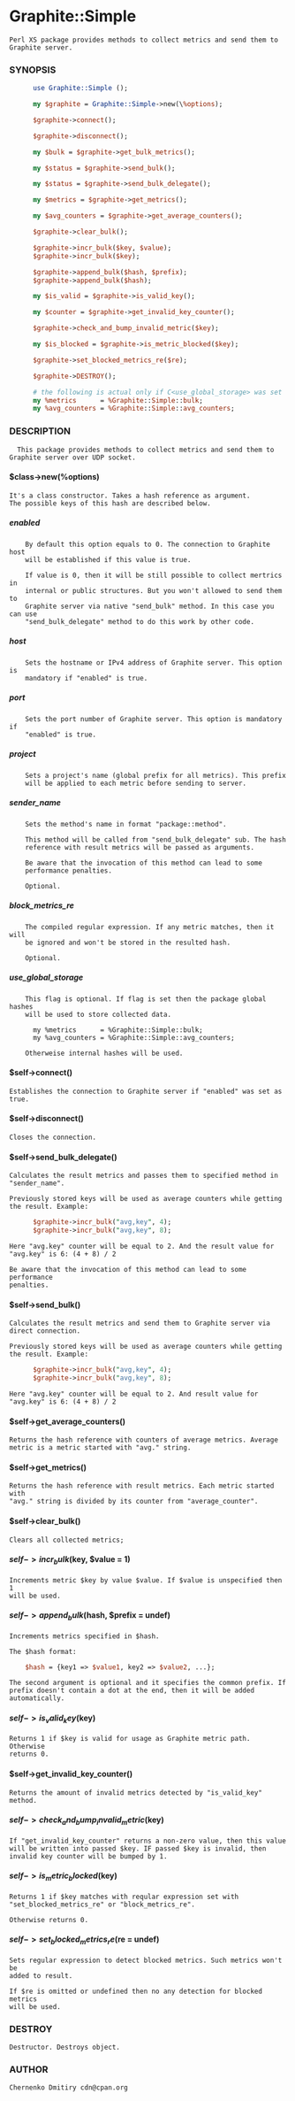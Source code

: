 # Graphite::Simple
    Perl XS package provides methods to collect metrics and send them to Graphite server.

### SYNOPSIS

```perl
      use Graphite::Simple ();

      my $graphite = Graphite::Simple->new(\%options);

      $graphite->connect();

      $graphite->disconnect();

      my $bulk = $graphite->get_bulk_metrics();

      my $status = $graphite->send_bulk();

      my $status = $graphite->send_bulk_delegate();

      my $metrics = $graphite->get_metrics();

      my $avg_counters = $graphite->get_average_counters();

      $graphite->clear_bulk();

      $graphite->incr_bulk($key, $value);
      $graphite->incr_bulk($key);

      $graphite->append_bulk($hash, $prefix);
      $graphite->append_bulk($hash);

      my $is_valid = $graphite->is_valid_key();

      my $counter = $graphite->get_invalid_key_counter();

      $graphite->check_and_bump_invalid_metric($key);

      my $is_blocked = $graphite->is_metric_blocked($key);

      $graphite->set_blocked_metrics_re($re);

      $graphite->DESTROY();

      # the following is actual only if C<use_global_storage> was set
      my %metrics      = %Graphite::Simple::bulk;
      my %avg_counters = %Graphite::Simple::avg_counters;
```

### DESCRIPTION
      This package provides methods to collect metrics and send them to Graphite server over UDP socket.

####   $class->new(\%options)
    It's a class constructor. Takes a hash reference as argument.
    The possible keys of this hash are described below.

#####   enabled
        By default this option equals to 0. The connection to Graphite host
        will be established if this value is true.

        If value is 0, then it will be still possible to collect mertrics in
        internal or public structures. But you won't allowed to send them to
        Graphite server via native "send_bulk" method. In this case you can use
        "send_bulk_delegate" method to do this work by other code.

#####    host
        Sets the hostname or IPv4 address of Graphite server. This option is
        mandatory if "enabled" is true.

#####    port
        Sets the port number of Graphite server. This option is mandatory if
        "enabled" is true.

#####    project
        Sets a project's name (global prefix for all metrics). This prefix
        will be applied to each metric before sending to server.

#####    sender_name
        Sets the method's name in format "package::method".

        This method will be called from "send_bulk_delegate" sub. The hash
        reference with result metrics will be passed as arguments.

        Be aware that the invocation of this method can lead to some
        performance penalties.

        Optional.

#####    block_metrics_re
        The compiled regular expression. If any metric matches, then it will
        be ignored and won't be stored in the resulted hash.

        Optional.

#####    use_global_storage
        This flag is optional. If flag is set then the package global hashes
        will be used to store collected data.

          my %metrics      = %Graphite::Simple::bulk;
          my %avg_counters = %Graphite::Simple::avg_counters;

        Otherweise internal hashes will be used.

####  $self->connect()
    Establishes the connection to Graphite server if "enabled" was set as
    true.

####  $self->disconnect()
    Closes the connection.

####  $self->send_bulk_delegate()
    Calculates the result metrics and passes them to specified method in
    "sender_name".

    Previously stored keys will be used as average counters while getting
    the result. Example:

```perl
      $graphite->incr_bulk("avg,key", 4);
      $graphite->incr_bulk("avg,key", 8);
```

    Here "avg.key" counter will be equal to 2. And the result value for
    "avg.key" is 6: (4 + 8) / 2

    Be aware that the invocation of this method can lead to some performance
    penalties.

####  $self->send_bulk()
    Calculates the result metrics and send them to Graphite server via
    direct connection.

    Previously stored keys will be used as average counters while getting
    the result. Example:

```perl
      $graphite->incr_bulk("avg,key", 4);
      $graphite->incr_bulk("avg,key", 8);
```

    Here "avg.key" counter will be equal to 2. And result value for
    "avg.key" is 6: (4 + 8) / 2

####  $self->get_average_counters()
    Returns the hash reference with counters of average metrics. Average
    metric is a metric started with "avg." string.

####  $self->get_metrics()
    Returns the hash reference with result metrics. Each metric started with
    "avg." string is divided by its counter from "average_counter".

####  $self->clear_bulk()
    Clears all collected metrics;

####  $self->incr_bulk($key, $value = 1)
    Increments metric $key by value $value. If $value is unspecified then 1
    will be used.

####  $self->append_bulk($hash, $prefix = undef)
    Increments metrics specified in $hash.

    The $hash format:

```perl
    $hash = {key1 => $value1, key2 => $value2, ...};
```

    The second argument is optional and it specifies the common prefix. If
    prefix doesn't contain a dot at the end, then it will be added
    automatically.

####  $self->is_valid_key($key)
    Returns 1 if $key is valid for usage as Graphite metric path. Otherwise
    returns 0.

####  $self->get_invalid_key_counter()
    Returns the amount of invalid metrics detected by "is_valid_key" method.

####  $self->check_and_bump_invalid_metric($key)
    If "get_invalid_key_counter" returns a non-zero value, then this value
    will be written into passed $key. IF passed $key is invalid, then
    invalid key counter will be bumped by 1.

####  $self->is_metric_blocked($key)
    Returns 1 if $key matches with reqular expression set with
    "set_blocked_metrics_re" or "block_metrics_re".

    Otherwise returns 0.

####  $self->set_blocked_metrics_re($re = undef)
    Sets regular expression to detect blocked metrics. Such metrics won't be
    added to result.

    If $re is omitted or undefined then no any detection for blocked metrics
    will be used.

###  DESTROY
    Destructor. Destroys object.

###  AUTHOR
    Chernenko Dmitiry cdn@cpan.org
